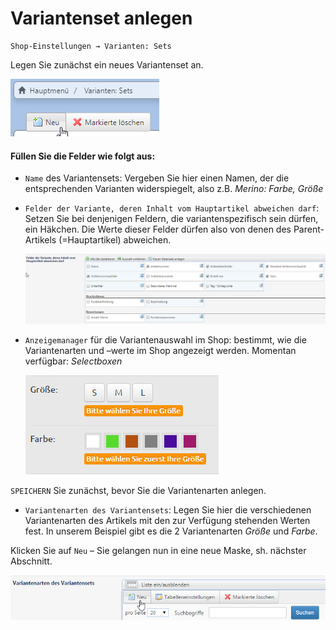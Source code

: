 # Variantenset anlegen

```text
Shop-Einstellungen → Varianten: Sets
```

Legen Sie zunächst ein neues Variantenset an.

![](../../../.gitbook/assets/variantenset_anlegen1.png)

#### Füllen Sie die Felder wie folgt aus:

* `Name` des Variantensets: Vergeben Sie hier einen Namen, der die entsprechenden Varianten widerspiegelt, also z.B. _Merino: Farbe, Größe_
* `Felder der Variante, deren Inhalt vom Hauptartikel abweichen darf`: Setzen Sie bei denjenigen Feldern, die variantenspezifisch sein dürfen, ein Häkchen. Die Werte dieser Felder dürfen also von denen des Parent-Artikels \(=Hauptartikel\) abweichen.

  ![](../../../.gitbook/assets/variantenset_anlegen3.png)

* `Anzeigemanager` für die Variantenauswahl im Shop: bestimmt, wie die Variantenarten und –werte im Shop angezeigt werden. Momentan verfügbar: _Selectboxen_

  ![](../../../.gitbook/assets/artikelvarianten_selectboxen.png)

`SPEICHERN` Sie zunächst, bevor Sie die Variantenarten anlegen.

* `Variantenarten des Variantensets`: Legen Sie hier die verschiedenen Variantenarten des Artikels mit den zur Verfügung stehenden Werten fest. In unserem Beispiel gibt es die 2 Variantenarten _Größe_ und _Farbe_.

Klicken Sie auf `Neu` – Sie gelangen nun in eine neue Maske, sh. nächster Abschnitt.

![](../../../.gitbook/assets/variantenset_anlegen2.png)

